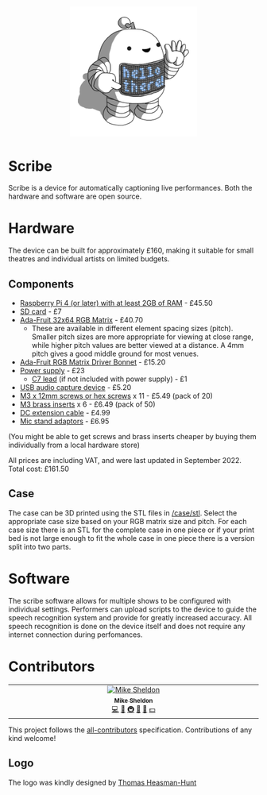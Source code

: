 <p align="center">
<img alt="A small robot for captioning your performances" src="https://github.com/Elleo/scribe/blob/main/logo.png?raw=true"  width=256 height=auto)
</p>

# Scribe
Scribe is a device for automatically captioning live performances. Both the hardware and software are open source.

# Hardware
The device can be built for approximately £160, making it suitable for small theatres and individual artists on limited budgets.

## Components
 * [Raspberry Pi 4 (or later) with at least 2GB of RAM](https://thepihut.com/products/raspberry-pi-4-model-b?variant=20064052674622) - £45.50
 * [SD card](https://thepihut.com/products/noobs-preinstalled-sd-card) - £7
 * [Ada-Fruit 32x64 RGB Matrix](https://thepihut.com/products/adafruit-64x32-rgb-led-matrix-4mm-pitch) - £40.70
   - These are available in different element spacing sizes (pitch). Smaller pitch sizes are more appropriate for viewing at close range, while higher pitch values are better viewed at a distance. A 4mm pitch gives a good middle ground for most venues.
 * [Ada-Fruit RGB Matrix Driver Bonnet](https://thepihut.com/products/adafruit-rgb-matrix-bonnet-for-raspberry-pi-ada3211) - £15.20
 * [Power supply](https://thepihut.com/products/neopixel-power-brick-5v-5a-25w) - £23
   - [C7 lead](https://thepihut.com/products/figure-8-type-power-cable-2m-c7-uk) (if not included with power supply) - £1
 * [USB audio capture device](https://thepihut.com/products/mini-usb-microphone) - £5.20
 * [M3 x 12mm screws or hex screws](https://www.amazon.co.uk/12mm-Socket-Screw-Bolt-Head/dp/B084RFHZ2F) x 11 - £5.49 (pack of 20)
 * [M3 brass inserts](https://www.amazon.co.uk/sourcing-map-Knurled-Insert-Embedding/dp/B09MCWTGLZ) x 6 - £6.49 (pack of 50)
 * [DC extension cable](https://www.amazon.co.uk/dp/B0792HD7CC) - £4.99
 * [Mic stand adaptors](https://www.amazon.co.uk/dp/B08JPS4LNN?psc=1&ref=ppx_yo2ov_dt_b_product_details) - £6.95
   
  (You might be able to get screws and brass inserts cheaper by buying them individually from a local hardware store)
   
  All prices are including VAT, and were last updated in September 2022. Total cost: £161.50

## Case
 The case can be 3D printed using the STL files in [/case/stl](/case/stl). Select the appropriate case size based on your RGB matrix size and pitch. For each case size there is an STL for the complete case in one piece or if your print bed is not large enough to fit the whole case in one piece there is a version split into two parts.

# Software
The scribe software allows for multiple shows to be configured with individual settings. Performers can upload scripts to the device to guide the speech recognition system and provide for greatly increased accuracy. All speech recognition is done on the device itself and does not require any internet connection during perfomances.

# Contributors

<!-- ALL-CONTRIBUTORS-LIST:START - Do not remove or modify this section -->
<!-- prettier-ignore-start -->
<!-- markdownlint-disable -->

<table>
  <tbody>
    <tr>
      <td align="center" valign="top" width="14.28%"><a href="https://github.com/Elleo"><img src="https://avatars.githubusercontent.com/u/59350?v=4?s=100" width="100px;" alt="Mike Sheldon"/><br /><sub><b>Mike Sheldon</b></sub></a><br /><a href="https://github.com/Elleo/scribe/commits?author=Elleo" title="Code">💻</a> <a href="#ideas-Elleo" title="Ideas, Planning, & Feedback">🤔</a> <a href="#infra-Elleo" title="Infrastructure (Hosting, Build-Tools, etc)">🚇</a> <a href="#maintenance-Elleo" title="Maintenance">🚧</a> <a href="#projectManagement-Elleo" title="Project Management">📆</a> <a href="#financial-Elleo" title="Financial">💵</a></td>
    </tr>
  </tbody>
</table>

<!-- markdownlint-restore -->
<!-- prettier-ignore-end -->

<!-- ALL-CONTRIBUTORS-LIST:END -->

This project follows the [all-contributors](https://github.com/all-contributors/all-contributors) specification. Contributions of any kind welcome!

## Logo
The logo was kindly designed by [Thomas Heasman-Hunt](https://twitter.com/smolrobots)

